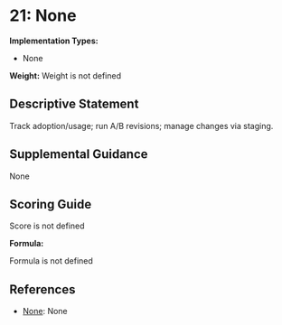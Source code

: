 # 21: None

**Implementation Types:**

- None

**Weight:** Weight is not defined

## Descriptive Statement

Track adoption/usage; run A/B revisions; manage changes via staging.

## Supplemental Guidance

None

## Scoring Guide

Score is not defined

**Formula:**

Formula is not defined

## References

- [None](None): None
